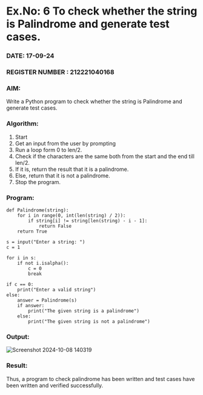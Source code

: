 # Ex.No: 6 To check whether the string is Palindrome and generate test cases.

### DATE: 17-09-24                                                                           
### REGISTER NUMBER : 212221040168
### AIM: 
Write a Python program to check whether the string is Palindrome and generate test cases. 
### Algorithm:
1. Start
2. Get an input from the user by prompting 
3. Run a loop form 0 to len/2.
4. Check if the characters are the same both from the start and the end till len/2. 
5. If it is, return the result that it is a palindrome.
6. Else, return that it is not a palindrome. 
7. Stop the program.
### Program:


```
def Palindrome(string):
    for i in range(0, int(len(string) / 2)):
        if string[i] != string[len(string) - i - 1]:  
            return False
    return True

s = input("Enter a string: ")
c = 1

for i in s:
    if not i.isalpha():
        c = 0
        break  

if c == 0:
    print("Enter a valid string")
else:
    answer = Palindrome(s)
    if answer:
        print("The given string is a palindrome")
    else:
        print("The given string is not a palindrome")

```









### Output:
![Screenshot 2024-10-08 140319](https://github.com/user-attachments/assets/f70bfc2f-0335-47c7-9a0b-a8a96438de6c)





### Result:
Thus, a program to check palindrome has been written and test cases have been written and verified successfully.
